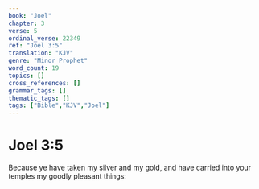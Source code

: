 ```yaml
---
book: "Joel"
chapter: 3
verse: 5
ordinal_verse: 22349
ref: "Joel 3:5"
translation: "KJV"
genre: "Minor Prophet"
word_count: 19
topics: []
cross_references: []
grammar_tags: []
thematic_tags: []
tags: ["Bible","KJV","Joel"]
---
```


# Joel 3:5

Because ye have taken my silver and my gold, and have carried into your temples my goodly pleasant things:
